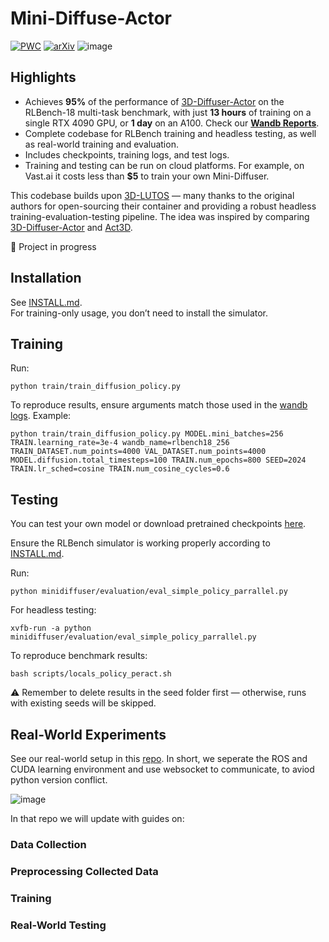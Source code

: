 # Mini-Diffuse-Actor

[![PWC](https://img.shields.io/endpoint.svg?url=https://paperswithcode.com/badge/train-a-multi-task-diffusion-policy-on/robot-manipulation-on-rlbench)](https://paperswithcode.com/sota/robot-manipulation-on-rlbench?p=train-a-multi-task-diffusion-policy-on) [![arXiv](https://img.shields.io/badge/arXiv-2505.09430-b31b1b.svg?style=flat)](https://arxiv.org/abs/2505.09430)
![image](https://github.com/user-attachments/assets/433c8532-4eb2-49f7-8424-58a9cb29de23)

## Highlights

- Achieves **95%** of the performance of [3D-Diffuser-Actor](https://github.com/nickgkan/3d_diffuser_actor) on the RLBench-18 multi-task benchmark, with just **13 hours** of training on a single RTX 4090 GPU, or **1 day** on an A100. Check our [**Wandb Reports**](https://api.wandb.ai/links/hu2240877635/4r8wa4rt).
- Complete codebase for RLBench training and headless testing, as well as real-world training and evaluation.
- Includes checkpoints, training logs, and test logs.
- Training and testing can be run on cloud platforms. For example, on Vast.ai it costs less than **$5** to train your own Mini-Diffuser.

This codebase builds upon [3D-LUTOS](https://github.com/vlc-robot/robot-3dlotus/) — many thanks to the original authors for open-sourcing their container and providing a robust headless training-evaluation-testing pipeline. The idea was inspired by comparing [3D-Diffuser-Actor](https://github.com/nickgkan/3d_diffuser_actor) and [Act3D](https://github.com/zhouxian/act3d-chained-diffuser).

🚧 Project in progress

## Installation

See [INSTALL.md](https://github.com/utomm/mini-diffuse-actor/blob/master/INSTALL.md).  
For training-only usage, you don’t need to install the simulator.

## Training

Run:

```
python train/train_diffusion_policy.py
```

To reproduce results, ensure arguments match those used in the [wandb logs](https://api.wandb.ai/links/hu2240877635/4r8wa4rt). Example:

```
python train/train_diffusion_policy.py MODEL.mini_batches=256 TRAIN.learning_rate=3e-4 wandb_name=rlbench18_256 TRAIN_DATASET.num_points=4000 VAL_DATASET.num_points=4000 MODEL.diffusion.total_timesteps=100 TRAIN.num_epochs=800 SEED=2024 TRAIN.lr_sched=cosine TRAIN.num_cosine_cycles=0.6
```

## Testing

You can test your own model or download pretrained checkpoints [here](https://huggingface.co/datasets/you2who/minidiffuser/tree/main).

Ensure the RLBench simulator is working properly according to [INSTALL.md](https://github.com/utomm/mini-diffuse-actor/blob/master/INSTALL.md).

Run:

```
python minidiffuser/evaluation/eval_simple_policy_parrallel.py
```

For headless testing:

```
xvfb-run -a python minidiffuser/evaluation/eval_simple_policy_parrallel.py
```

To reproduce benchmark results:

```
bash scripts/locals_policy_peract.sh 
```

⚠️ Remember to delete results in the seed folder first — otherwise, runs with existing seeds will be skipped.

## Real-World Experiments

See our real-world setup in this [repo](https://github.com/utomm/fr3_ws). In short, we seperate the ROS and CUDA learning environment and use websocket to communicate, to aviod python version conflict.

![image](https://github.com/user-attachments/assets/66235340-7ba0-48a4-ab98-38d78156070a)

In that repo we will update with guides on:

### Data Collection

### Preprocessing Collected Data

### Training

### Real-World Testing
